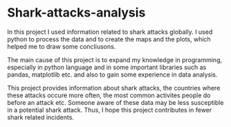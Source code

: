 # Shark-attacks-analysis

In this project I used information related to shark attacks globally. I used python to process the data and to create the maps and the plots, which helped me to draw some concliusons.

The main cause of this project is to expand my knowledge in programming, especially in python language and in some important libraries such as pandas, matplotlib etc. and also to gain some experience in data analysis.

This project provides information about shark attacks, the countries where these attacks occure more often, the most common activites people do before an attack etc. Someone aware of these data may be less susceptible in a potential shark attack. Thus, I hope this project contributes in fewer shark related incidents.
